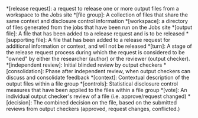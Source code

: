*[release request]: a request to release one or more output files from a workspace to the Jobs site
*[file group]: A collection of files that share the same context and disclosure control information
*[workspace]: a directory of files generated from the jobs that have been run on the Jobs site
*[output file]: A file that has been added to a release request and is to be released
*[supporting file]: A file that has been added to a release request for additional information or context, and will not be released
*[turn]: A stage of the release request process during which the request is considered to be "owned" by either the researcher (author) or the reviewer (output checker).
*[independent review]: Initial blinded review by output checkers
*[consolidation]: Phase after independent review, when output checkers can discuss and consolidate feedback
*[context]: Contextual description of the output files within a file group
*[controls]: Statistical disclosure control measures that have been applied to the files within a file group
*[vote]: An individual output checker's review of a file (i.e. approve/request changed)
*[decision]: The combined decision on the file, based on the submitted reviews from output checkers (approved, request changes, conflicted.)
